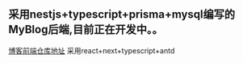 ## 采用nestjs+typescript+prisma+mysql编写的MyBlog后端,目前正在开发中。。
[博客前端仓库地址](https://github.com/Elmge/MyBlog) 采用react+next+typescript+antd
